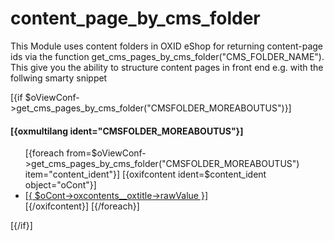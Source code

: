 content_page_by_cms_folder
==========================

This Module uses content folders in OXID eShop for returning content-page ids via
the function get_cms_pages_by_cms_folder("CMS_FOLDER_NAME"). This give you the
ability to structure content pages in front end e.g. with the follwing smarty snippet



[{if $oViewConf->get_cms_pages_by_cms_folder("CMSFOLDER_MOREABOUTUS")}]
	<div class="footer-link-box">
    	<h4>[{oxmultilang ident="CMSFOLDER_MOREABOUTUS"}]</h4>
    	<ul>
    	[{foreach from=$oViewConf->get_cms_pages_by_cms_folder("CMSFOLDER_MOREABOUTUS") item="content_ident"}]
            [{oxifcontent ident=$content_ident object="oCont"}]
            	<li><a href="[{ $oCont->getLink() }]">[{ $oCont->oxcontents__oxtitle->rawValue }]</a></li>
            [{/oxifcontent}]
    	[{/foreach}]
    	</ul>
    	<div class="clear"></div>
	</div>
[{/if}]